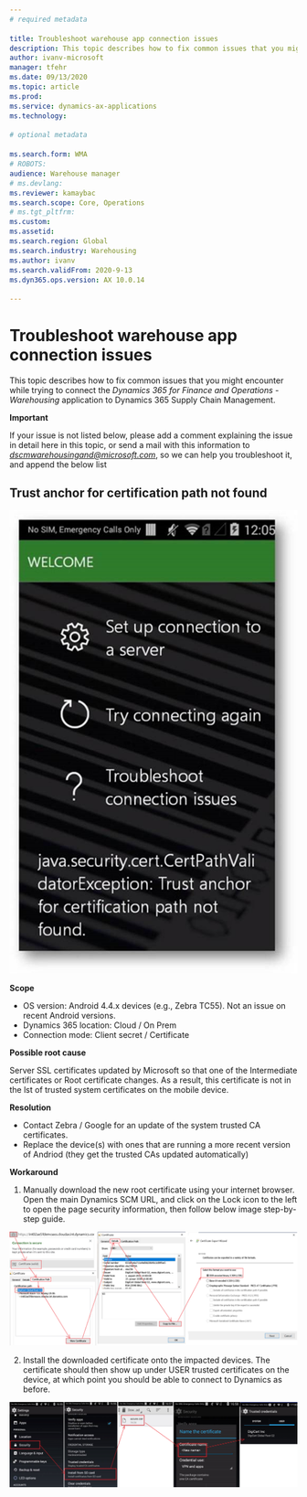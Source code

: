 ```yaml
---
# required metadata

title: Troubleshoot warehouse app connection issues
description: This topic describes how to fix common issues that you might encounter while trying to connect the *Dynamics 365 for Finance and Operations - Warehousing* application to Dynamics 365 Supply Chain Management.
author: ivanv-microsoft
manager: tfehr
ms.date: 09/13/2020
ms.topic: article
ms.prod: 
ms.service: dynamics-ax-applications
ms.technology: 

# optional metadata

ms.search.form: WMA
# ROBOTS: 
audience: Warehouse manager
# ms.devlang: 
ms.reviewer: kamaybac
ms.search.scope: Core, Operations
# ms.tgt_pltfrm: 
ms.custom: 
ms.assetid: 
ms.search.region: Global
ms.search.industry: Warehousing
ms.author: ivanv
ms.search.validFrom: 2020-9-13
ms.dyn365.ops.version: AX 10.0.14

---
```

# Troubleshoot warehouse app connection issues

This topic describes how to fix common issues that you might encounter while trying to connect the *Dynamics 365 for Finance and Operations - Warehousing* application to Dynamics 365 Supply Chain Management.

**Important**

If your issue is not listed below, please add a comment explaining the issue in detail here in this topic, or send a mail with this information to *dscmwarehousingand@microsoft.com*, so we can help you troubleshoot it, and append the below list

## Trust anchor for certification path not found

![Error on mobile device](media/WMA_TrustAnchor_Error.png "Error on mobile device")

**Scope**

- OS version: Android 4.4.x devices (e.g., Zebra TC55). Not an issue on recent Android versions.
- Dynamics 365 location: Cloud / On Prem
- Connection mode: Client secret / Certificate

**Possible root cause**

Server SSL certificates updated by Microsoft so that one of the Intermediate certificates or Root certificate changes.
As a result, this certificate is not in the lst of trusted system certificates on the mobile device.

**Resolution**

- Contact Zebra / Google for an update of the system trusted CA certificates.
- Replace the device(s) with ones that are running a more recent version of Andriod (they get the trusted CAs updated automatically)

**Workaround**

1. Manually download the new root certificate using your internet browser. Open the main Dynamics SCM URL, and click on the Lock icon to the left to open the page security information, then follow below image step-by-step guide.

![Download new root certificate](media/WMA_TrustAnchor_DownloadRootCert.png "Download new root certificate")

2. Install the downloaded certificate onto the impacted devices. The certificate should then show up under USER trusted certificates on the device, at which point you should be able to connect to Dynamics as before.

![Install certificate on mobile device](media/WMA_TrustAnchor_InstallCertOnDevice.png "Install certificate on mobile device")
